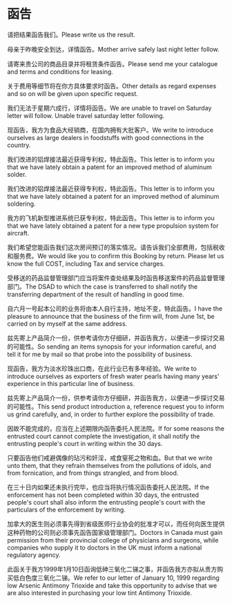 # 函告

<p><span class="chinese">请把结果函告我们。</span><span class="english">Please write us the result.</span></p>

<p><span class="chinese">母亲于昨晚安全到达，详情函告。</span><span class="english">Mother arrive safely last night letter follow.</span></p>

<p><span class="chinese">请寄来贵公司的商品目录并将租赁条件函告。</span><span class="english">Please send me your catalogue and terms and conditions for leasing.</span></p>

<p><span class="chinese">关于费用等细节将在你方具体要求时函告。</span><span class="english">Other details as regard expenses and so on will be given upon specific request.</span></p>

<p><span class="chinese">我们无法于星期六成行，详情将函告。</span><span class="english">We are unable to travel on Saturday letter will follow. Unable travel saturday letter following.</span></p>

<p><span class="chinese">现函告，我方为食品大经销商，在国内拥有大批客户。</span><span class="english">We write to introduce ourselves as large dealers in foodstuffs with good connections in the country.</span></p>

<p><span class="chinese">我们改进的铝焊接法最近获得专利权，特此函告。</span><span class="english">This letter is to inform you that we have lately obtain a patent for an improved method of aluminum solder.</span></p>

<p><span class="chinese">我们改进的铝焊接法最近获得专利权，特此函告。</span><span class="english">This letter is to inform you that we have lately obtained a patent for an improved method of aluminum soldering.</span></p>

<p><span class="chinese">我方的飞机新型推进系统已获专利权，特此函告。</span><span class="english">This letter is to inform you that we have lately obtained a patent for a new type propulsion system for aircraft.</span></p>

<p><span class="chinese">我们希望您能函告我们这次房间预订的落实情况。请告诉我们全部费用，包括税收和服务费。</span><span class="english">We would like you to confirm this Booking by return. Please let us know the full COST, including Tax and service charges.</span></p>

<p><span class="chinese">受移送的药品监督管理部门应当将案件查处结果及时函告移送案件的药品监督管理部门。</span><span class="english">The DSAD to which the case is transferred to shall notify the transferring department of the result of handling in good time.</span></p>

<p><span class="chinese">自六月一号起本公司的业务将由本人自行主持，地址不变，特此函告。</span><span class="english">I have the pleasure to announce that the business of the firm will, from June 1st, be carried on by myself at the same address.</span></p>

<p><span class="chinese">兹先寄上产品简介一份，供参考请你方仔细研，并函告我方，以便进一步探讨交易的可能性。</span><span class="english">So sending an items synopsis for your information careful, and tell it for me by mail so that probe into the possibility of business.</span></p>

<p><span class="chinese">现函告，我方为淡水珍珠出口商，在此行业已有多年经验。</span><span class="english">We write to introduce ourselves as exporters of fresh water pearls having many years' experience in this particular line of business.</span></p>

<p><span class="chinese">兹先寄上产品简介一份，供参考请你方仔细研，并函告我方，以便进一步探讨交易的可能性。</span><span class="english">This send product introduction a, reference request you to inform us grind carefully, and, in order to further explore the possibility of trade.</span></p>

<p><span class="chinese">因故不能完成的，应当在上述期限内函告委托人民法院。</span><span class="english">If for some reasons the entrusted court cannot complete the investigation, it shall notify the entrusting people's court in writing within the 30 days.</span></p>

<p><span class="chinese">只要函告他们戒避偶像的玷污和奸淫，戒食窒死之物和血。</span><span class="english">But that we write unto them, that they refrain themselves from the pollutions of idols, and from fornication, and from things strangled, and from blood.</span></p>

<p><span class="chinese">在三十日内如果还未执行完毕，也应当将执行情况函告委托人民法院。</span><span class="english">If the enforcement has not been completed within 30 days, the entrusted people's court shall also inform the entrusting people's court with the particulars of the enforcement by writing.</span></p>

<p><span class="chinese">加拿大的医生则必须事先得到省级医师行业协会的批准才可以，而任何向医生提供这种药物的公司则必须事先函告国家级管理部门。</span><span class="english">Doctors in Canada must gain permission from their provincial college of physicians and surgeons, while companies who supply it to doctors in the UK must inform a national regulatory agency.</span></p>

<p><span class="chinese">此函关于我方1999年1月10日函询低砷三氧化二锑之事，并函告我方亦拟从贵方购买低白色度三氧化二锑。</span><span class="english">We refer to our letter of January 10, 1999 regarding low Arsenic Antimony Trioxide and take this opportunity to advise that we are also interested in purchasing your low tint Antimony Trioxide.</span></p>


